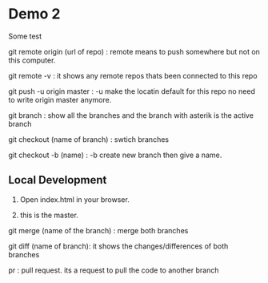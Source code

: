 # Demo 2

Some test

git remote origin (url of repo) : remote
means to push somewhere but not on this computer.

git remote -v : it shows any remote repos thats been connected to this repo

git push -u origin master : -u make the locatin default for this repo no need to write origin master anymore.

git branch : show all the branches and the branch with asterik is the active branch

git checkout (name of branch) : swtich branches

git checkout -b (name) : -b create new branch then give a name.

## Local Development

1. Open index.html in your browser.

2. this is the master.

git merge (name of the branch) : merge both branches

git diff (name of branch): it shows the changes/differences of both branches

pr : pull request. its a request to pull the code to another branch
